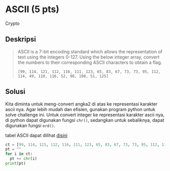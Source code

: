 # ASCII (5 pts)
Crypto 

## Deskripsi
> ASCII is a 7-bit encoding standard which allows the representation of text using the integers 0-127.
> Using the below integer array, convert the numbers to their corresponding ASCII characters to obtain a flag.
> 
> ``` console
> [99, 114, 121, 112, 116, 111, 123, 65, 83, 67, 73, 73, 95, 112, 114, 49, 110, 116, 52, 98, 108, 51, 125]
> ```


## Solusi
Kita diminta untuk meng-convert angka2 di atas ke representasi karakter ascii nya. 
Agar lebih mudah dan efisien, gunakan program python untuk solve challenge ini.
Untuk convert integer ke representasi karakter ascii nya, di python dapat digunakan fungsi ```chr()```, 
sedangkan untuk sebaliknya, dapat digunakan fungsi ```ord()```.

tabel ASCII dapat dilihat [disini](https://www.rapidtables.com/code/text/ascii-table.html)

```python 
ct = [99, 114, 121, 112, 116, 111, 123, 65, 83, 67, 73, 73, 95, 112, 114, 49, 110, 116, 52, 98, 108, 51, 125]
pt = ""
for i in ct:
  pt += chr(i)
print(pt)
```




